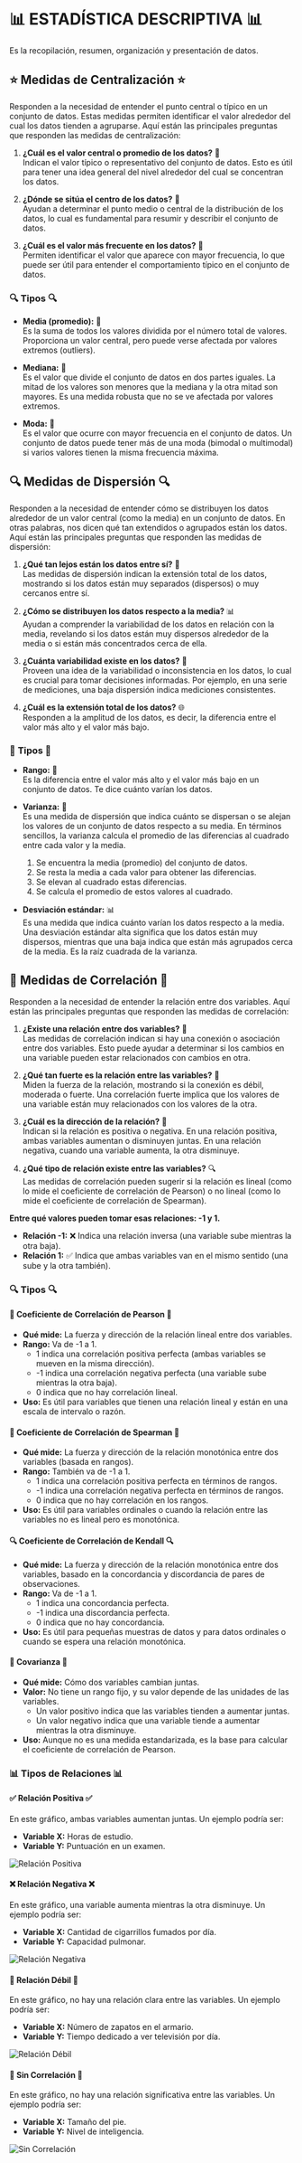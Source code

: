 # 📊 **ESTADÍSTICA DESCRIPTIVA** 📊

Es la recopilación, resumen, organización y presentación de datos.

## ⭐ **Medidas de Centralización** ⭐

Responden a la necesidad de entender el punto central o típico en un conjunto de datos. Estas medidas permiten identificar el valor alrededor del cual los datos tienden a agruparse. Aquí están las principales preguntas que responden las medidas de centralización:

1. **¿Cuál es el valor central o promedio de los datos?** 🧐  
   Indican el valor típico o representativo del conjunto de datos. Esto es útil para tener una idea general del nivel alrededor del cual se concentran los datos.
   
2. **¿Dónde se sitúa el centro de los datos?** 🎯  
   Ayudan a determinar el punto medio o central de la distribución de los datos, lo cual es fundamental para resumir y describir el conjunto de datos.
   
3. **¿Cuál es el valor más frecuente en los datos?** 🔄  
   Permiten identificar el valor que aparece con mayor frecuencia, lo que puede ser útil para entender el comportamiento típico en el conjunto de datos.

### 🔍 **Tipos** 🔍

- **Media (promedio):** 🧮  
  Es la suma de todos los valores dividida por el número total de valores. Proporciona un valor central, pero puede verse afectada por valores extremos (outliers).
  
- **Mediana:** 📏  
  Es el valor que divide el conjunto de datos en dos partes iguales. La mitad de los valores son menores que la mediana y la otra mitad son mayores. Es una medida robusta que no se ve afectada por valores extremos.
  
- **Moda:** 🥇  
  Es el valor que ocurre con mayor frecuencia en el conjunto de datos. Un conjunto de datos puede tener más de una moda (bimodal o multimodal) si varios valores tienen la misma frecuencia máxima.

## 🔍 **Medidas de Dispersión** 🔍

Responden a la necesidad de entender cómo se distribuyen los datos alrededor de un valor central (como la media) en un conjunto de datos. En otras palabras, nos dicen qué tan extendidos o agrupados están los datos. Aquí están las principales preguntas que responden las medidas de dispersión:

1. **¿Qué tan lejos están los datos entre sí?** 📏  
   Las medidas de dispersión indican la extensión total de los datos, mostrando si los datos están muy separados (dispersos) o muy cercanos entre sí.
   
2. **¿Cómo se distribuyen los datos respecto a la media?** 📊  
   Ayudan a comprender la variabilidad de los datos en relación con la media, revelando si los datos están muy dispersos alrededor de la media o si están más concentrados cerca de ella.
   
3. **¿Cuánta variabilidad existe en los datos?** 🔄  
   Proveen una idea de la variabilidad o inconsistencia en los datos, lo cual es crucial para tomar decisiones informadas. Por ejemplo, en una serie de mediciones, una baja dispersión indica mediciones consistentes.
   
4. **¿Cuál es la extensión total de los datos?** 🌐  
   Responden a la amplitud de los datos, es decir, la diferencia entre el valor más alto y el valor más bajo.

### 📏 **Tipos** 📏

- **Rango:** 📏  
  Es la diferencia entre el valor más alto y el valor más bajo en un conjunto de datos. Te dice cuánto varían los datos.
  
- **Varianza:** 🔄  
  Es una medida de dispersión que indica cuánto se dispersan o se alejan los valores de un conjunto de datos respecto a su media. En términos sencillos, la varianza calcula el promedio de las diferencias al cuadrado entre cada valor y la media.
  
  1. Se encuentra la media (promedio) del conjunto de datos.
  2. Se resta la media a cada valor para obtener las diferencias.
  3. Se elevan al cuadrado estas diferencias.
  4. Se calcula el promedio de estos valores al cuadrado.
  
- **Desviación estándar:** 📊  
  Es una medida que indica cuánto varían los datos respecto a la media. Una desviación estándar alta significa que los datos están muy dispersos, mientras que una baja indica que están más agrupados cerca de la media. Es la raíz cuadrada de la varianza.

## 🔗 **Medidas de Correlación** 🔗

Responden a la necesidad de entender la relación entre dos variables. Aquí están las principales preguntas que responden las medidas de correlación:

1. **¿Existe una relación entre dos variables?** 🔗  
   Las medidas de correlación indican si hay una conexión o asociación entre dos variables. Esto puede ayudar a determinar si los cambios en una variable pueden estar relacionados con cambios en otra.
   
2. **¿Qué tan fuerte es la relación entre las variables?** 💪  
   Miden la fuerza de la relación, mostrando si la conexión es débil, moderada o fuerte. Una correlación fuerte implica que los valores de una variable están muy relacionados con los valores de la otra.
   
3. **¿Cuál es la dirección de la relación?** 🔄  
   Indican si la relación es positiva o negativa. En una relación positiva, ambas variables aumentan o disminuyen juntas. En una relación negativa, cuando una variable aumenta, la otra disminuye.
   
4. **¿Qué tipo de relación existe entre las variables?** 🔍  
   Las medidas de correlación pueden sugerir si la relación es lineal (como lo mide el coeficiente de correlación de Pearson) o no lineal (como lo mide el coeficiente de correlación de Spearman).

**Entre qué valores pueden tomar esas relaciones: -1 y 1.**

- **Relación -1:** ❌ Indica una relación inversa (una variable sube mientras la otra baja).
- **Relación 1:** ✅ Indica que ambas variables van en el mismo sentido (una sube y la otra también).

### 🔍 **Tipos** 🔍

#### 📏 **Coeficiente de Correlación de Pearson** 📏

- **Qué mide:** La fuerza y dirección de la relación lineal entre dos variables.
- **Rango:** Va de -1 a 1.
  - 1 indica una correlación positiva perfecta (ambas variables se mueven en la misma dirección).
  - -1 indica una correlación negativa perfecta (una variable sube mientras la otra baja).
  - 0 indica que no hay correlación lineal.
- **Uso:** Es útil para variables que tienen una relación lineal y están en una escala de intervalo o razón.

#### 🔄 **Coeficiente de Correlación de Spearman** 🔄

- **Qué mide:** La fuerza y dirección de la relación monotónica entre dos variables (basada en rangos).
- **Rango:** También va de -1 a 1.
  - 1 indica una correlación positiva perfecta en términos de rangos.
  - -1 indica una correlación negativa perfecta en términos de rangos.
  - 0 indica que no hay correlación en los rangos.
- **Uso:** Es útil para variables ordinales o cuando la relación entre las variables no es lineal pero es monotónica.

#### 🔍 **Coeficiente de Correlación de Kendall** 🔍

- **Qué mide:** La fuerza y dirección de la relación monotónica entre dos variables, basado en la concordancia y discordancia de pares de observaciones.
- **Rango:** Va de -1 a 1.
  - 1 indica una concordancia perfecta.
  - -1 indica una discordancia perfecta.
  - 0 indica que no hay concordancia.
- **Uso:** Es útil para pequeñas muestras de datos y para datos ordinales o cuando se espera una relación monotónica.

#### 🔗 **Covarianza** 🔗

- **Qué mide:** Cómo dos variables cambian juntas.
- **Valor:** No tiene un rango fijo, y su valor depende de las unidades de las variables.
  - Un valor positivo indica que las variables tienden a aumentar juntas.
  - Un valor negativo indica que una variable tiende a aumentar mientras la otra disminuye.
- **Uso:** Aunque no es una medida estandarizada, es la base para calcular el coeficiente de correlación de Pearson.

### 📊 **Tipos de Relaciones** 📊

#### ✅ **Relación Positiva** ✅

En este gráfico, ambas variables aumentan juntas. Un ejemplo podría ser:
- **Variable X:** Horas de estudio.
- **Variable Y:** Puntuación en un examen.

![Relación Positiva](https://github.com/MabelMaff/Apuntes_Adalab/blob/main/M%C3%B3dulo%2003/relaciones.png)

#### ❌ **Relación Negativa** ❌

En este gráfico, una variable aumenta mientras la otra disminuye. Un ejemplo podría ser:
- **Variable X:** Cantidad de cigarrillos fumados por día.
- **Variable Y:** Capacidad pulmonar.

![Relación Negativa](https://github.com/MabelMaff/Apuntes_Adalab/blob/main/M%C3%B3dulo%2003/relaciones.png)

#### 🔄 **Relación Débil** 🔄

En este gráfico, no hay una relación clara entre las variables. Un ejemplo podría ser:
- **Variable X:** Número de zapatos en el armario.
- **Variable Y:** Tiempo dedicado a ver televisión por día.

![Relación Débil](https://github.com/MabelMaff/Apuntes_Adalab/blob/main/M%C3%B3dulo%2003/relaciones.png)

#### 📏 **Sin Correlación** 📏

En este gráfico, no hay una relación significativa entre las variables. Un ejemplo podría ser:
- **Variable X:** Tamaño del pie.
- **Variable Y:** Nivel de inteligencia.

![Sin Correlación](https://github.com/MabelMaff/Apuntes_Adalab/blob/main/M%C3%B3dulo%2003/relaciones.png)
